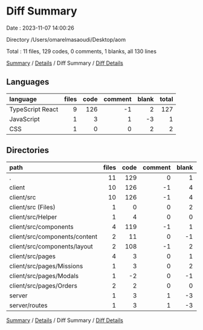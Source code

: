 # Diff Summary

Date : 2023-11-07 14:00:26

Directory /Users/omarelmasaoudi/Desktop/aom

Total : 11 files,  129 codes, 0 comments, 1 blanks, all 130 lines

[Summary](results.md) / [Details](details.md) / Diff Summary / [Diff Details](diff-details.md)

## Languages
| language | files | code | comment | blank | total |
| :--- | ---: | ---: | ---: | ---: | ---: |
| TypeScript React | 9 | 126 | -1 | 2 | 127 |
| JavaScript | 1 | 3 | 1 | -3 | 1 |
| CSS | 1 | 0 | 0 | 2 | 2 |

## Directories
| path | files | code | comment | blank | total |
| :--- | ---: | ---: | ---: | ---: | ---: |
| . | 11 | 129 | 0 | 1 | 130 |
| client | 10 | 126 | -1 | 4 | 129 |
| client/src | 10 | 126 | -1 | 4 | 129 |
| client/src (Files) | 1 | 0 | 0 | 2 | 2 |
| client/src/Helper | 1 | 4 | 0 | 0 | 4 |
| client/src/components | 4 | 119 | -1 | 1 | 119 |
| client/src/components/content | 2 | 11 | 0 | -1 | 10 |
| client/src/components/layout | 2 | 108 | -1 | 2 | 109 |
| client/src/pages | 4 | 3 | 0 | 1 | 4 |
| client/src/pages/Missions | 1 | 3 | 0 | 2 | 5 |
| client/src/pages/Modals | 1 | -2 | 0 | -1 | -3 |
| client/src/pages/Orders | 2 | 2 | 0 | 0 | 2 |
| server | 1 | 3 | 1 | -3 | 1 |
| server/routes | 1 | 3 | 1 | -3 | 1 |

[Summary](results.md) / [Details](details.md) / Diff Summary / [Diff Details](diff-details.md)